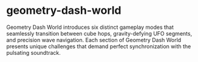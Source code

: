 # geometry-dash-world
Geometry Dash World introduces six distinct gameplay modes that seamlessly transition between cube hops, gravity-defying UFO segments, and precision wave navigation. Each section of Geometry Dash World presents unique challenges that demand perfect synchronization with the pulsating soundtrack.
